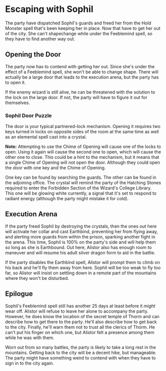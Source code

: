 # Escaping with Sophil
The party have dispatched Sophil's guards and freed her from the Hold Monster spell that's been keeping her in place. Now that have to get her out of the city. She can't shapechange while under the Feeblemind spell, so they have to find another way out.

## Opening the Door
The party now has to contend with getting her out. Since she's under the effect of a Feeblemind spell, she won't be able to change shape. There will actually be a large door that leads to the execution arena, but the party has to open it.

If the enemy wizard is still alive, he can be threatened with the solution to the lock on the large door. If not, the party will have to figure it out for themselves.

### Sophil Door Puzzle
The door is your typical partnered-lock mechanism. Opening it requires two keys turned in locks on opposite sides of the room at the same time as well as an elemental spell cast into a crystal.

**Note:** Attempting to use the Chime of Opening will cause one of the locks to open. Using it again will cause the second one to open, which will cause the other one to close. This could be a hint to the mechanism, but it means that a single Chime of Opening will not open the door. Although they could open the door with one key and the Chime of Opening.

One key can be found by searching the guards. The other can be found in the adjoining office. The crystal will remind the party of the Hatching Stones required to enter the Forbidden Section of the Wizard's College Library. This one will be glowing white currently, a signal that it's set to respond to radiant energy (although the party might mistake it for cold).

## Execution Arena
If the party freed Sophil by destroying the crystals, then the ones out here will activate her collar and cast Earthbind, preventing her from flying away, and alerting more guards from within the prison, sparking another fight in the arena. This time, Sophil is 100% on the party's side and will help them so long as she is Earthbound. Out here, Alistor also has enough room to maneuver and will resume his adult silver dragon form to aid in the battle.

If the party disables the Earthbind spell, Alistor will prompt them to climb on his back and he'll fly them away from here. Sophil will be too weak to fly too far, so Alistor will insist on settling down in a remote part of the mountains where they won't be disturbed.

## Epilogue
Sophil's Feeblemind spell still has another 25 days at least before it *might* wear off. Alistor will refuse to leave her alone to accompany the party. However, he does know the location of the secret temple of Thorm and can describe how to get there to the party. He'll also describe how to get back to the city. Finally, he'll warn them not to trust all the clerics of Thorm. He can't put his finger on which one, but Alistor felt a presence among them while he was with them.

Worn out from so many battles, the party is likely to take a long rest in the mountains. Getting back to the city will be a decent hike, but manageable. The party might have something weird to contend with when they have to sign in to the city again.
